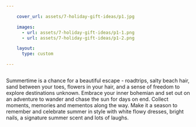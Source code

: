 ```yaml
---

    cover_url: assets/7-holiday-gift-ideas/p1.jpg

    images:
      - url: assets/7-holiday-gift-ideas/p1-1.png
      - url: assets/7-holiday-gift-ideas/p1-2.png

    layout:
      type: custom

---
```


<div class="image col half" data-media-id="images:1" data-background-image=true style="background-image: url('../assets/7-holiday-gift-ideas/p1.jpg')">
  <img src="../assets/7-holiday-gift-ideas/p1-1.png" alt="" data-media-id="images:1">
</div>

<div class="content col half">
  <img id="img-1" src="../assets/7-holiday-gift-ideas/p1-2.png" data-media-id="images:2" alt="">
  <p id="summary">Summertime is a chance for a beautiful escape - roadtrips, salty beach hair, sand between your toes, flowers in your hair, and a sense of freedom to explore destinations unknown. Embrace your inner bohemian and set out on an adventure to wander and chase the sun for days on end. Collect moments, memories and mementos along the way. Make it a season to remember and celebrate summer in style with white flowy dresses, bright nails, a signature summer scent and lots of laughs.</p>
</div>
